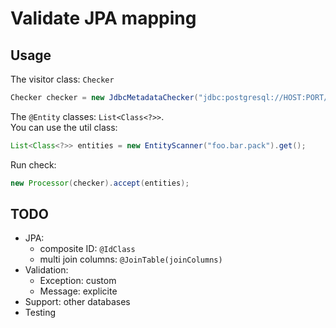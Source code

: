 # Validate JPA mapping

## Usage

The visitor class: `Checker`
```java
Checker checker = new JdbcMetadataChecker("jdbc:postgresql://HOST:PORT/DATABASE?user=USERNAME&password=PASSWORD&currentSchema=SCHEMA");
```

The `@Entity` classes: `List<Class<?>>`.  
You can use the util class:
```java
List<Class<?>> entities = new EntityScanner("foo.bar.pack").get();
```

Run check:
```java
new Processor(checker).accept(entities);
```

## TODO

* JPA:
	* composite ID: `@IdClass`
	* multi join columns: `@JoinTable(joinColumns)`
* Validation:
	* Exception: custom
	* Message: explicite
* Support: other databases
* Testing
